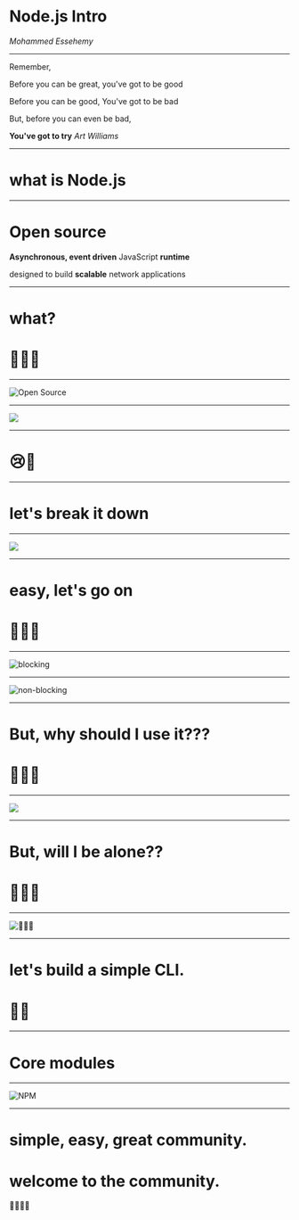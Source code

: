 # Node.js Intro
*Mohammed Essehemy*


---
Remember,

Before you can be great, you've got to be good

Before you can be good, You've got to be bad

But, before you can even be bad,

**You've got to try**
<cite>Art Williams</cite>

---
# what is Node.js

---

# Open source

**Asynchronous, event driven** JavaScript **runtime**

designed to build **scalable** network applications

---

# what?

# 🥺🥺😢

---

![Open Source](./OSS.png)

---

![](./runtime.png)

---

# 😢🤯

---

# let's break it down

---

![](./runtime.png)

---

# easy, let's go on

# 💪💪💪

---

![blocking](./blocking.png)

---

![non-blocking](./non-blocking.png)

---

# But, why should I use it???

# 🤔🤔🤔

---

![](./why.png)

---

# But, will I be alone??

# 🤨🤨🤨

---

![🥳🥳🥳](./companies.png)

---

# let's build a simple CLI.

# 🏋️‍♀️

---

# Core modules

---

![NPM](./npm.png)

---

# simple, easy, great community.

# welcome to the community.

👋🤗👋🤗

